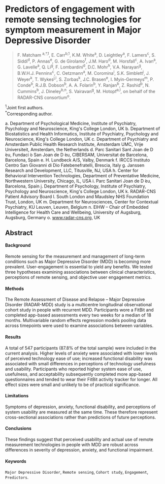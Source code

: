 # Predictors of engagement with remote sensing technologies for symptom measurement in Major Depressive Disorder

>F\. Matcham <sup>a,*,1</sup>, E. Carr<sup>b,1</sup>, K.M. White<sup>a</sup>, D. Leightley<sup>a</sup>, F. Lamers<sup>c</sup>, S. Siddi<sup>d</sup>, P. Annas<sup>e</sup>, G. de Girolamo<sup>f</sup>, J.M. Haro<sup>d</sup>, M. Horsfall<sup>c</sup>, A. Ivan<sup>a</sup>, G. Lavelle<sup>a</sup>, Q. Li<sup>g</sup>, F. Lombardini<sup>d</sup>, D.C. Mohr<sup>h</sup>, V.A. Narayan<sup>g</sup>, B.W.H.J. Penninx<sup>c</sup>, C. Oetzmann<sup>a</sup>, M. Coromina<sup>i</sup>, S.K. Simblett<sup>j</sup>, J. Weyer<sup>k</sup>, T. Wykes<sup>j,l</sup>, S. Zorbas<sup>k</sup>, J.C. Brasen<sup>e</sup>, I. Myin-Germeys<sup>m</sup>, P. Conde<sup>b</sup>, R.J.B. Dobson<sup>b</sup>, A. A. Folarin<sup>b</sup>, Y. Ranjan<sup>b</sup>, Z. Rashid<sup>b</sup>, N. Cummins<sup>b</sup>, J. Dineley<sup>b,n</sup>, S. Vairavan<sup>g</sup>, M. Hotopf<sup>a,l</sup>, on behalf of the RADAR-CNS consortium<sup>o</sup>.

<sup>1</sup>Joint first authors.  
<sup>*</sup>Corresponding author.


a. Department of Psychological Medicine, Institute of Psychiatry, Psychology and Neuroscience, King's College London, UK
b. Department of Biostatistics and Health Informatics, Institute of Psychiatry, Psychology and Neuroscience, King's College London, UK
c. Department of Psychiatry and Amsterdam Public Health Research Institute, Amsterdam UMC, Vrije Universiteit, Amsterdam, the Netherlands
d. Parc Sanitari Sant Joan de D ́eu, Fundaci ́o San Joan de D ́eu, CIBERSAM, Universitat de Barcelona, Barcelona, Spain
e. H\. Lundbeck A/S, Valby, Denmark
f. IRCCS Instituto Centro San Giovanni di Dio Fatebenefratelli, Brescia, Italy
g. Janssen Research and Development, LLC, Titusville, NJ, USA
h. Center for Behavioral Intervention Technologies, Department of Preventative Medicine, Northwestern University, Chicago, IL, USA
i. Parc Sanitari Joan de D ́eu, Barcelona, Spain
j. Department of Psychology, Institute of Psychiatry, Psychology and Neuroscience, King's College London, UK
k. RADAR-CNS Patient Advisory Board
l. South London and Maudsley NHS Foundation Trust, London, UK
m. Department for Neurosciences, Center for Contextual Psychiatry, KU Leuven, Leuven, Belgium
n. EIHW – Chair of Embedded Intelligence for Health Care and Wellbeing, University of Augsburg, Augsburg, Germany
o. www.radar-cns.org, UK

## Abstract

#### Background

Remote sensing for the measurement and management of long-term conditions such as Major Depressive Disorder (MDD) is becoming more prevalent. User-engagement is essential to yield any benefits. We tested three hypotheses examining associations between clinical characteristics, perceptions of remote sensing, and objective user engagement metrics.

#### Methods

The Remote Assessment of Disease and Relapse – Major Depressive Disorder (RADAR-MDD) study is a multicentre longitudinal observational cohort study in people with recurrent MDD. Participants wore a FitBit and completed app-based assessments every two weeks for a median of 18 months. Multivariable random effects regression models pooling data across timepoints were used to examine associations between variables.

#### Results

A total of 547 participants (87.8% of the total sample) were included in the current analysis. Higher levels of anxiety were associated with lower levels of perceived technology ease of use; increased functional disability was associated with small differences in perceptions of technology usefulness and usability. Participants who reported higher system ease of use, usefulness, and acceptability subsequently completed more app-based questionnaires and tended to wear their FitBit activity tracker for longer. All effect sizes were small and unlikely to be of practical significance.

#### Limitations

Symptoms of depression, anxiety, functional disability, and perceptions of system usability are measured at the same time. These therefore represent cross-sectional associations rather than predictions of future perceptions.

#### Conclusions

These findings suggest that perceived usability and actual use of remote measurement technologies in people with MDD are robust across differences in severity of depression, anxiety, and functional impairment.

#### Keywords

`Major Depressive Disorder`, `Remote sensing`, `Cohort study`, `Engagement`, `Predictors`.



